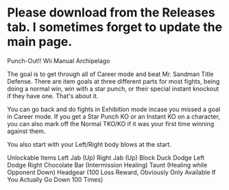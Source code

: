 # Please download from the Releases tab. I sometimes forget to update the main page.


Punch-Out!! Wii Manual Archipelago

The goal is to get through all of Career mode and beat Mr. Sandman Title Defense.
There are item goals at three different parts for most fights, being doing a normal win, win with a star punch, or their special instant knockout if they have one.
That's about it.

You can go back and do fights in Exhibition mode incase you missed a goal in Career mode.
If you get a Star Punch KO or an Instant KO on a character, you can also mark off the Normal TKO/KO if it was your first time winning against them.

You also start with your Left/Right body blows at the start.

Unlockable Items
Left Jab (Up)
Right Jab (Up)
Block
Duck
Dodge Left
Dodge Right
Chocolate Bar (Intermission Healing)
Taunt (Healing while Opponent Down)
Headgear (100 Loss Reward, Obviously Only Available If You Actually Go Down 100 Times)
